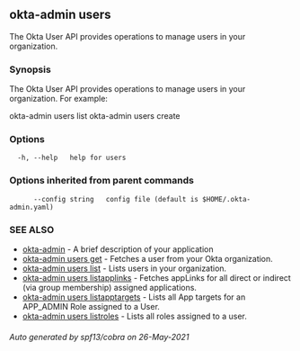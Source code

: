 ## okta-admin users

The Okta User API provides operations to manage users in your organization.

### Synopsis


The Okta User API provides operations to manage users in your organization. For example:

okta-admin users list
okta-admin users create
	

### Options

```
  -h, --help   help for users
```

### Options inherited from parent commands

```
      --config string   config file (default is $HOME/.okta-admin.yaml)
```

### SEE ALSO

* [okta-admin](okta-admin.md)	 - A brief description of your application
* [okta-admin users get](okta-admin_users_get.md)	 - Fetches a user from your Okta organization.
* [okta-admin users list](okta-admin_users_list.md)	 - Lists users in your organization.
* [okta-admin users listapplinks](okta-admin_users_listapplinks.md)	 - Fetches appLinks for all direct or indirect (via group membership) assigned applications.
* [okta-admin users listapptargets](okta-admin_users_listapptargets.md)	 - Lists all App targets for an APP_ADMIN Role assigned to a User.
* [okta-admin users listroles](okta-admin_users_listroles.md)	 - Lists all roles assigned to a user.

###### Auto generated by spf13/cobra on 26-May-2021
